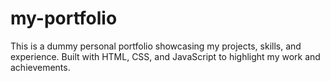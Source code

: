 # my-portfolio
This is a dummy personal portfolio showcasing my projects, skills, and experience. Built with HTML, CSS, and JavaScript to highlight my work and achievements.

